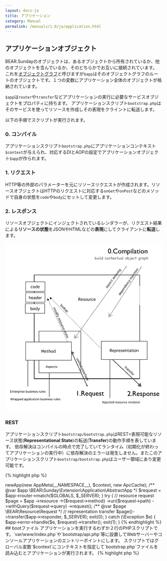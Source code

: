 ```yaml
---
layout: docs-ja
title: アプリケーション
category: Manual
permalink: /manuals/1.0/ja/application.html
---
```


## アプリケーションオブジェクト

BEAR.Sundayのオブジェクトは、あるオブジェクトから所有されているか、他のオブジェクトを含んでいるか、そのどちらかでお互いに接続されています。
これを[オブジェクトグラフ](http://en.wikipedia.org/wiki/Object_graph)と呼びますが`$app`はそのオブジェクトグラフのルートのオブジェクトです。１つの変数にアプリケーション全体のオブジェクトが格納されています。

`$app`は`router`や`transfer`などアプリケーションの実行に必要なサービスオブジェクトをプロパティに持ちます。
アプリケーションスクリプト`bootstrap.php`はそのサービスを使ってリソースを作成しその表現をクライントに転送します。

以下の手順でスクリプトが実行されます。

### 0. コンパイル

アプリケーションスクリプト`bootstrap.php`にアプリケーションコンテキスト`$context`が与えられ、対応するDIとAOPの設定でアプリケーションオブジェクト`$app`が作られます。

### 1. リクエスト

HTTP等の外部のパラメーターを元にリソースリクエストが作成されます。リソースオブジェクトはHTTPのリクエストに対応する`onGet`や`onPost`などのメソッドで自身の状態を`code`や`body`にセットして変更します。

### 2. レスポンス

リソースオブジェクトにインジェクトされているレンダラーが、リクエスト結果による**リソースの状態**をJSONやHTMLなどの**表現**にしてクライアントに**転送**します。

 <img src="/images/screen/diagram.png" style="max-width: 100%;height: auto;"/>

### REST

アプリケーションスクリプト`bootstrap/bootstrap.php`はREST=表現可能なリソース状態(**Representational State**)の転送(**Transfer**)の動作手順を表しています。
依存解決はコンパイルの時点で完了していてランタイム（初期化が終わってアプリケーションの実行中）に依存解決のエラーは発生しません。またこのアプリケーションスクリプト`bootstrap/bootstrap.php`はユーザー領域にあり変更可能です。

{% highlight php %}
<?php

 /**
  * @global string $context
  */
 namespace MyVendor\Weekday;

 use BEAR\Package\Bootstrap;
 use BEAR\Package\AppMeta;
 use Doctrine\Common\Cache\ApcCache;
 use Doctrine\Common\Annotations\AnnotationRegistry;

 load: {
     $dir = dirname(__DIR__);
     $loader = require $dir . '/vendor/autoload.php';
     AnnotationRegistry::registerLoader([$loader, 'loadClass']);
 }

 route: {
     $context = isset($context) ? $context : 'app';
     $app = (new Bootstrap)->newApp(new AppMeta(__NAMESPACE__), $context, new ApcCache);
     /** @var $app \BEAR\Sunday\Extension\Application\AbstractApp */
     $request = $app->router->match($GLOBALS, $_SERVER);
 }

 try {
     // resource request
     $page = $app
         ->resource
         ->{$request->method}
         ->uri($request->path)
         ->withQuery($request->query)
         ->request();
     /** @var $page \BEAR\Resource\Request */

     // representation transfer
     $page()->transfer($app->responder, $_SERVER);
     exit(0);
 } catch (\Exception $e) {
     $app->error->handle($e, $request)->transfer();
     exit(1);
 }
{% endhighlight %}

## bootファイル

アプリケーションを実行するわずか２行のPHPスクリプトです。`var/www/index.php`や`bootstrap/api.php`等に設置してWebサーバーやコンソールアプリケーションのエントリーポイントにします。
スクリプトではグローバル変数`$context`にコンテキストを指定して`bootstrap.php`ファイルを読み込むとアプリケーションが実行されます。

{% highlight php %}
<?php
$context = 'prod-api-hal-app'
require 'pat/to/bootstrap.php';
{% endhighlight %}

コンテキストに応じてをbootファイルを選択します。

{% highlight bash %}
// fire php server
php -S 127.0.0.1:8080 var/www/index.php

// console access
php bootstrap/api.php get /user/1

// web access
php -S 127.0.0.1:8080 bootstrap/api.php
{% endhighlight %}

## アプリケーションコンテキスト

アプリケーションオブジェクト`$app`内のオブジェクト間の接続を変える事でアプリケーションのオブジェクトの構成が変わり、違う振る舞いをするようになります。
例えば`Cli`（コンソールコンテキスト）では`RouterInterface`に`WebRouter`の代わりに`CliRouter`を束縛すると、HTTPリクエストの代わりにコンソールの入力値がルーターの入力値になるようになります。


フレームワークが用意しているbuilt-inコンテキストとアプリケーションが作成するカスタムコンテキストがあります。

**built-inコンテキスト**

 * `api`  APIアプリケーション
 * `cli`  コンソールアプリケーション
 * `hal`  HALアプリケーション
 * `prod` プロダクション

 コンテキストは組み合わせて使う事ができます。

 * `app`は素のアプリケーションです。
 * `api`はデフォルトのリソースをpageリソースから**appリソース**に変更します。`page://self/`にマップされているWebのルートアクセス(`GET /`)は`app://self/`へのアクセスになります。
 * `cli-app`にするとコンソールアプリケーションになり、`prod-hal-api-app`だと[HAL](http://stateless.co/hal_specification.html)メディタイプを使ったプロダクション用のAPIアプリケーションになります。


 アプリケーションコンテキスト(cli, app..)はそれぞれのモジュールに対応します。例えば`cli`は`CliModule`に対応しており、コンソールアプリケーションのためのDIとAOPの束縛が行われます。

コンテキストの値はオブジェクトの作成のみに使われ、アプリケーションやライブラリのコードでコンテキストを参照して振る舞いを変える事は推奨されません。
代わりに**インターフェイスのみに依存したコード**と**コンテキストによる依存の変更**で振る舞いを変えます。
